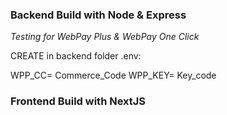 ### Backend Build with Node & Express

_Testing for WebPay Plus & WebPay One Click_

CREATE in backend folder .env:

WPP_CC= Commerce_Code
WPP_KEY= Key_code

### Frontend Build with NextJS
